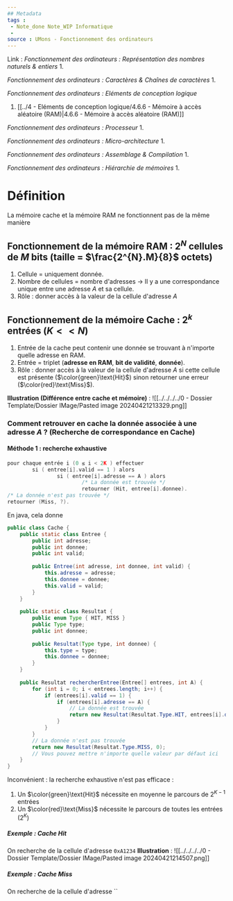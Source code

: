 ```yaml
---
## Metadata
tags : 
 - Note_done Note_WIP Informatique
 - 
source : UMons - Fonctionnement des ordinateurs
---
```


Link :
_Fonctionnement des ordinateurs : Représentation des nombres naturels & entiers_
1.

_Fonctionnement des ordinateurs : Caractères & Chaînes de caractères_
1.

_Fonctionnement des ordinateurs : Eléments de conception logique_
1. [[../4 - Eléments de conception logique/4.6.6 - Mémoire à accès aléatoire (RAM)|4.6.6 - Mémoire à accès aléatoire (RAM)]]

_Fonctionnement des ordinateurs : Processeur_
1.

_Fonctionnement des ordinateurs : Micro-architecture_
1.

_Fonctionnement des ordinateurs : Assemblage & Compilation_
1.

_Fonctionnement des ordinateurs : Hiérarchie de mémoires_
1.

# Définition
La mémoire cache et la mémoire RAM ne fonctionnent pas de la même manière
## Fonctionnement de la mémoire RAM : $2^N$ cellules de $M$ bits (taille = $\frac{2^{N}.M}{8}$ octets)
1. Cellule = uniquement donnée. 
2. Nombre de cellules = nombre d'adresses → Il y a une correspondance unique entre une adresse $A$ et sa cellule. 
3. Rôle : donner accès à la valeur de la cellule d'adresse $A$

## Fonctionnement de la mémoire Cache : $2^k$ entrées $(K<<N)$
1. Entrée de la cache peut contenir une donnée se trouvant à n'importe quelle adresse en RAM.
2. Entrée = triplet (**adresse en RAM**, **bit de validité**, **donnée**). 
3. Rôle : donner accès à la valeur de la cellule d'adresse $A$ si cette cellule est présente ($\color{green}\text{Hit}$) sinon retourner une erreur ($\color{red}\text{Miss}$).

**Illustration (Différence entre cache et mémoire)** : ![[../../../../0 - Dossier Template/Dossier IMage/Pasted image 20240421213329.png]]

### Comment retrouver en cache la donnée associée à une adresse $A$ ? (Recherche de correspondance en Cache)
#### Méthode 1 : recherche exhaustive
```c
pour chaque entrée i (0 ≤ i < 2K ) effectuer 
		si ( entree[i].valid == 1 ) alors 
				si ( entree[i].adresse == A ) alors 
						/* La donnée est trouvée */ 
						retourner (Hit, entree[i].donnee). 
/* La donnée n'est pas trouvée */ 
retourner (Miss, ?).
```
En java, cela donne 
```java
public class Cache {
    public static class Entree {
        public int adresse;
        public int donnee;
        public int valid;
        
        public Entree(int adresse, int donnee, int valid) {
            this.adresse = adresse;
            this.donnee = donnee;
            this.valid = valid;
        }
    }
    
    public static class Resultat {
        public enum Type { HIT, MISS }
        public Type type;
        public int donnee;
        
        public Resultat(Type type, int donnee) {
            this.type = type;
            this.donnee = donnee;
        }
    }
    
    public Resultat rechercherEntree(Entree[] entrees, int A) {
        for (int i = 0; i < entrees.length; i++) {
            if (entrees[i].valid == 1) {
                if (entrees[i].adresse == A) {
                    // La donnée est trouvée
                    return new Resultat(Resultat.Type.HIT, entrees[i].donnee);
                }
            }
        }
        // La donnée n'est pas trouvée
        return new Resultat(Resultat.Type.MISS, 0); 
        // Vous pouvez mettre n'importe quelle valeur par défaut ici
    }
}
```
Inconvénient : la recherche exhaustive n'est pas efficace :
1. Un $\color{green}\text{Hit}$ nécessite en moyenne le parcours de $2^{K-1}$ entrées 
1. Un $\color{red}\text{Miss}$ nécessite le parcours de toutes les entrées $(2^K)$ 

##### Exemple : Cache Hit
On recherche de la cellule d'adresse `0xA1234`
**Illustration** : ![[../../../../0 - Dossier Template/Dossier IMage/Pasted image 20240421214507.png]]
##### Exemple : Cache Miss
On recherche de la cellule d'adresse ``